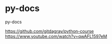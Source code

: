 # py-docs
py-docs


https://github.com/gitdagray/python-course
https://www.youtube.com/watch?v=qwAFL1597eM